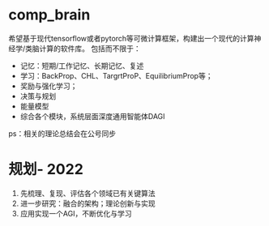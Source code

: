 # comp_brain
希望基于现代tensorflow或者pytorch等可微计算框架，构建出一个现代的计算神经学/类脑计算的软件库。
包括而不限于：
+ 记忆：短期/工作记忆、长期记忆、复述
+ 学习：BackProp、CHL、TargrtProP、EquilibriumProp等；
+ 奖励与强化学习；
+ 决策与规划
+ 能量模型
+ 综合各个模块，系统层面深度通用智能体DAGI

ps：相关的理论总结会在公号同步

# 规划- 2022
1. 先梳理、复现、评估各个领域已有关键算法
2. 进一步研究：融合的架构；理论创新与实现
3. 应用实现一个AGI，不断优化与学习
